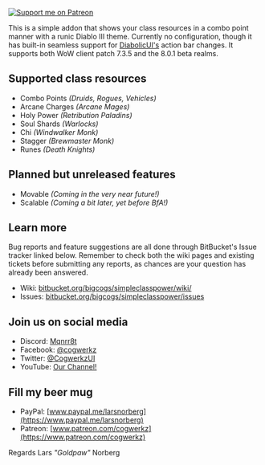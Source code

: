 [![Support me on Patreon](http://i.imgur.com/kVU2d3f.png)](https://www.patreon.com/cogwerkz)

This is a simple addon that shows your class resources in a combo point manner with a runic Diablo III theme. Currently no configuration, though it has built-in seamless support for [DiabolicUI's](https://www.curseforge.com/wow/addons/diabolicui) action bar changes. It supports both WoW client patch 7.3.5 and the 8.0.1 beta realms.

## Supported class resources
* Combo Points *(Druids, Rogues, Vehicles)*
* Arcane Charges *(Arcane Mages)*
* Holy Power *(Retribution Paladins)*
* Soul Shards *(Warlocks)*
* Chi *(Windwalker Monk)*
* Stagger *(Brewmaster Monk)*
* Runes *(Death Knights)*

## Planned but unreleased features
* Movable *(Coming in the very near future!)*
* Scalable *(Coming a bit later, yet before BfA!)*

## Learn more

Bug reports and feature suggestions are all done through BitBucket's Issue tracker linked below. Remember to check both the wiki pages and existing tickets before submitting any reports, as chances are your question has already been answered.

* Wiki: [bitbucket.org/bigcogs/simpleclasspower/wiki/](https://bitbucket.org/bigcogs/simpleclasspower/wiki/)
* Issues: [bitbucket.org/bigcogs/simpleclasspower/issues](https://bitbucket.org/bigcogs/simpleclasspower/issues)


## Join us on social media

* Discord: [Mqnrr8t](https://discord.gg/Mqnrr8t)
* Facebook: [@cogwerkz](https://www.facebook.com/cogwerkz)
* Twitter: [@CogwerkzUI](https://twitter.com/CogwerkzUI)
* YouTube: [Our Channel!](https://www.youtube.com/channel/UCj9681Bm05b2gSmlU69aE2w)

## Fill my beer mug

* PayPal: [www.paypal.me/larsnorberg](https://www.paypal.me/larsnorberg)
* Patreon: [www.patreon.com/cogwerkz](https://www.patreon.com/cogwerkz)

Regards
Lars *"Goldpaw"* Norberg
